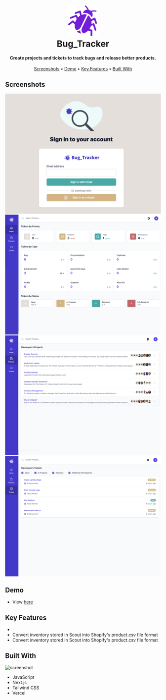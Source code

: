 
<h1 align="center">
  <br>
  <a href="https://bug-tracker-tau.vercel.app/"><img src="public/images/Logo.png" width="100" alt="Bug_Tracker" ></a>
  <br>
  Bug_Tracker
  <br>
</h1>

<h4 align="center">Create projects and tickets to track bugs and release better products.</h4>



<p align="center">
 <a href="#screenshots">Screenshots</a> •
  <a href="#demo">Demo</a> •
  <a href="#key-features">Key Features</a> •
  <a href="#Built-with">Built With</a>
</p>

## Screenshots
![screenshot](public/images/login_screenshot.png)
![screenshot](public/images/dashboard_screenshot.png)
![screenshot](public/images/projects_screenshot.png)
![screenshot](public/images/tickets_screenshot.png)


## Demo

* View [here](https://bug-tracker-tau.vercel.app/)


## Key Features

* 
* Convert inventory stored in Scout into Shopify's product.csv file format 
* Convert inventory stored in Scout into Shopify's product.csv file format 

## Built With
![screenshot](public/builtwith.png)

* JavaScript
* Next.js
* Tailwind CSS
* Vercel

